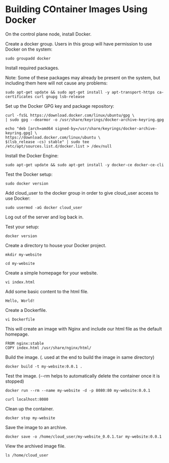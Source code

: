 # Building COntainer Images Using Docker

On the control plane node, install Docker.

Create a docker group. Users in this group will have permission to use Docker on the system:

```shell 
sudo groupadd docker
```
Install required packages.

Note: Some of these packages may already be present on the system, but including them here will not cause any problems:
```shell 
sudo apt-get update && sudo apt-get install -y apt-transport-https ca-certificates curl gnupg lsb-release
```
Set up the Docker GPG key and package repository:
```shell 
curl -fsSL https://download.docker.com/linux/ubuntu/gpg \
| sudo gpg --dearmor -o /usr/share/keyrings/docker-archive-keyring.gpg
```
```shell 
echo "deb [arch=amd64 signed-by=/usr/share/keyrings/docker-archive-keyring.gpg] \
https://download.docker.com/linux/ubuntu \
$(lsb_release -cs) stable" | sudo tee /etc/apt/sources.list.d/docker.list > /dev/null
```
Install the Docker Engine:
```shell 
sudo apt-get update && sudo apt-get install -y docker-ce docker-ce-cli
```
Test the Docker setup:
```shell 
sudo docker version
```
Add cloud_user to the docker group in order to give cloud_user access to use Docker:
```shell 
sudo usermod -aG docker cloud_user
```
Log out of the server and log back in.

Test your setup:
```shell 
docker version
```
Create a directory to house your Docker project.
```shell 
mkdir my-website
```
```shell 
cd my-website
```
Create a simple homepage for your website.
```shell 
vi index.html
```
Add some basic content to the html file.
```shell 
Hello, World!
```
Create a Dockerfile.
```shell 
vi Dockerfile
```
This will create an image with Nginx and include our html file as the default homepage.
```shell 
FROM nginx:stable
COPY index.html /usr/share/nginx/html/
```
Build the image. (. used at the end to build the image in same directory)
```shell 
docker build -t my-website:0.0.1 .
```
Test the image. (--rm helps to automatically delete the container once it is stopped)
```shell 
docker run --rm --name my-website -d -p 8080:80 my-website:0.0.1
```
```shell 
curl localhost:8080
```
Clean up the container.
```shell 
docker stop my-website
```
Save the image to an archive.
```shell 
docker save -o /home/cloud_user/my-website_0.0.1.tar my-website:0.0.1
```
View the archived image file.
```shell 
ls /home/cloud_user
```
